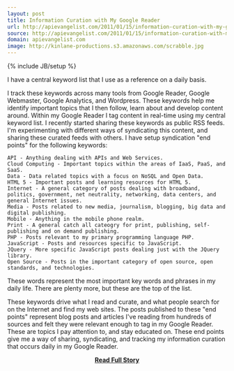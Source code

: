 ```yaml
---
layout: post
title: Information Curation with My Google Reader
url: http://apievangelist.com/2011/01/15/information-curation-with-my-google-reader/
source: http://apievangelist.com/2011/01/15/information-curation-with-my-google-reader/
domain: apievangelist.com
image: http://kinlane-productions.s3.amazonaws.com/scrabble.jpg
---
```

{% include JB/setup %}<p>I have a central keyword list that I use as a reference on a daily basis.

I track these keywords across many tools from Google Reader, Google Webmaster, Google Analytics, and Wordpress.
These keywords help me identify important topics that I then follow, learn about and develop content around.
Within my Google Reader I tag content in real-time using my central keyword list.
I recently started sharing these keywords as public RSS feeds.
I'm experimenting with different ways of syndicating this content, and sharing these curated feeds with others.
I have setup syndication "end points" for the following keywords:

	API - Anything dealing with APIs and Web Services.
	Cloud Computing - Important topics within the areas of IaaS, PaaS, and SaaS.
	Data - Data related topics with a focus on NoSQL and Open Data.
	HTML 5 - Important posts and learning resources for HTML 5.
	Internet - A general category of posts dealing with broadband, politics, government, net neutrality, networking, data centers, and general Internet issues.
	Media - Posts related to new media, journalism, blogging, big data and digital publishing.
	Mobile - Anything in the mobile phone realm.
	Print - A general catch all cateogry for print, publishing, self-publishing and on demand publishing.
	PHP - Posts relevant to my primary programming language PHP.
	JavaScript - Posts and resources specific to JavaScript.
	JQuery - More specific JavaScript posts dealing just with the JQuery library.
	Open Source - Posts in the important category of open source, open standards, and technologies.

These words represent the most important key words and phrases in my daily life.  There are plenty more, but these are the top of the list.

These keywords drive what I read and curate, and what people search for on the Internet and find my web sites.
The posts published to these "end points" represent blog posts and articles I've reading from hundreds of sources and felt they were relevant enough to tag in my Google Reader.
These are topics I pay attention to, and stay educated on.  These end points give me a way of sharing, syndicating, and tracking my information curation that occurs daily in my Google Reader.</p>
<center><p><a href="http://apievangelist.com/2011/01/15/information-curation-with-my-google-reader/" style='padding:25px; font-sze:18px; font-weight: bold;'>Read Full Story</a></p></center>
